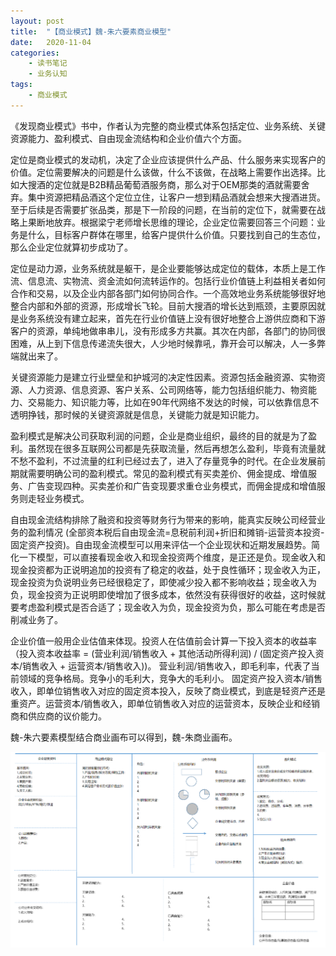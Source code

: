 ```yaml
---
layout: post
title:  "【商业模式】魏-朱六要素商业模型"
date:   2020-11-04
categories:
    - 读书笔记
    - 业务认知
tags:
    - 商业模式
---
```


《发现商业模式》书中，作者认为完整的商业模式体系包括定位、业务系统、关键资源能力、盈利模式、自由现金流结构和企业价值六个方面。  

定位是商业模式的发动机，决定了企业应该提供什么产品、什么服务来实现客户的价值。定位需要解决的问题是什么该做，什么不该做，在战略上需要作出选择。比如大搜酒的定位就是B2B精品葡萄酒服务商，那么对于OEM那类的酒就需要舍弃。集中资源把精品酒这个定位立住，让客户一想到精品酒就会想来大搜酒进货。至于后续是否需要扩张品类，那是下一阶段的问题，在当前的定位下，就需要在战略上果断地放弃。根据梁宁老师增长思维的理论，企业定位需要回答三个问题：业务是什么，目标客户群体在哪里，给客户提供什么价值。只要找到自己的生态位，那么企业定位就算初步成功了。  

定位是动力源，业务系统就是躯干，是企业要能够达成定位的载体，本质上是工作流、信息流、实物流、资金流如何流转运作的。包括行业价值链上利益相关者如何合作和交易，以及企业内部各部门如何协同合作。一个高效地业务系统能够很好地整合内部和外部的资源，形成增长飞轮。目前大搜酒的增长达到瓶颈，主要原因就是业务系统没有建立起来，首先在行业价值链上没有很好地整合上游供应商和下游客户的资源，单纯地做串串儿，没有形成多方共赢。其次在内部，各部门的协同很困难，从上到下信息传递流失很大，人少地时候靠吼，靠开会可以解决，人一多弊端就出来了。  

关键资源能力是建立行业壁垒和护城河的决定性因素。资源包括金融资源、实物资源、人力资源、信息资源、客户关系、公司网络等，能力包括组织能力、物资能力、交易能力、知识能力等，比如在90年代网络不发达的时候，可以依靠信息不透明挣钱，那时候的关键资源就是信息，关键能力就是知识能力。  

盈利模式是解决公司获取利润的问题，企业是商业组织，最终的目的就是为了盈利。虽然现在很多互联网公司都是先获取流量，然后再想怎么盈利，毕竟有流量就不愁不盈利，不过流量的红利已经过去了，进入了存量竞争的时代。在企业发展前期就需要明确公司的盈利模式。常见的盈利模式有买卖差价、佣金提成、增值服务、广告变现四种。买卖差价和广告变现要求重仓业务模式，而佣金提成和增值服务则走轻业务模式。  

自由现金流结构排除了融资和投资等财务行为带来的影响，能真实反映公司经营业务的盈利情况 (全部资本税后自由现金流=息税前利润+折旧和摊销-运营资本投资-固定资产投资)。自由现金流模型可以用来评估一个企业现状和近期发展趋势。简化一下模型，可以直接看现金收入和现金投资两个维度，是正还是负。现金收入和现金投资都为正说明追加的投资有了稳定的收益，处于良性循环；现金收入为正，现金投资为负说明业务已经很稳定了，即使减少投入都不影响收益；现金收入为负，现金投资为正说明即使增加了很多成本，依然没有获得很好的收益，这时候就要考虑盈利模式是否合适了；现金收入为负，现金投资为负，那么可能在考虑是否削减业务了。

企业价值一般用企业估值来体现。投资人在估值前会计算一下投入资本的收益率（投入资本收益率 = (营业利润/销售收入 + 其他活动所得利润) / (固定资产投入资本/销售收入 + 运营资本/销售收入))。 营业利润/销售收入，即毛利率，代表了当前领域的竞争格局。竞争小的毛利大，竞争大的毛利小。 固定资产投入资本/销售收入，即单位销售收入对应的固定资本投入，反映了商业模式，到底是轻资产还是重资产。运营资本/销售收入，即单位销售收入对应的运营资本，反映企业和经销商和供应商的议价能力。  

魏-朱六要素模型结合商业画布可以得到，魏-朱商业画布。  

![image](https://github.com/Bin0Lin/Bin0Lin.github.io/blob/master/image/%E9%AD%8F%E6%9C%B1%E5%95%86%E4%B8%9A%E7%94%BB%E5%B8%83.png)
